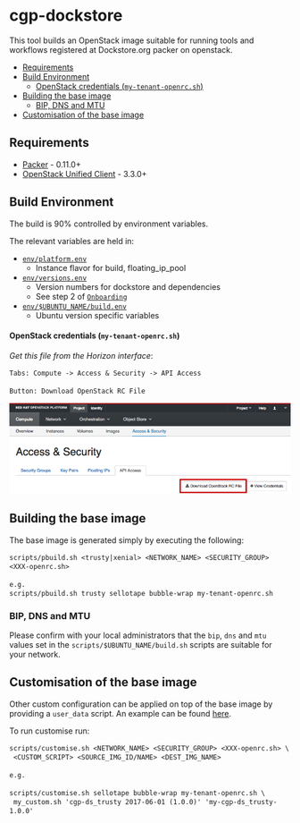 # cgp-dockstore

This tool builds an OpenStack image suitable for running tools and workflows registered
at Dockstore.org packer on openstack.

* [Requirements](#requirements)
* [Build Environment](#build-environment)
  * [OpenStack credentials (`my-tenant-openrc.sh`)](#openstack-credentials-my-tenant-openrcsh)
* [Building the base image](#building-the-base-image)
  * [BIP, DNS and MTU](#BIP-DNS-and-MTU)
* [Customisation of the base image](#customisation-of-the-base-image)

## Requirements

* [Packer](https://www.packer.io/) - 0.11.0+
* [OpenStack Unified Client](https://docs.openstack.org/user-guide/common/cli-overview.html#unified-command-line-client) - 3.3.0+

## Build Environment

The build is 90% controlled by environment variables.

The relevant variables are held in:

* [`env/platform.env`](/env/platform.env)
  * Instance flavor for build, floating_ip_pool
* [`env/versions.env`](/env/versions.env)
  * Version numbers for dockstore and dependencies
  * See step 2 of [`Onboarding`](https://dockstore.org/onboarding)
* [`env/$UBUNTU_NAME/build.env`](/env/trusty/build.env)
  * Ubuntu version specific variables

#### OpenStack credentials (`my-tenant-openrc.sh`)

_Get this file from the Horizon interface_:

```
Tabs: Compute -> Access & Security -> API Access

Button: Download OpenStack RC File
```

![Horizon interface image](/images/HorizonRCfile.png)

## Building the base image

The base image is generated simply by executing the following:

```
scripts/pbuild.sh <trusty|xenial> <NETWORK_NAME> <SECURITY_GROUP> <XXX-openrc.sh>

e.g.
scripts/pbuild.sh trusty sellotape bubble-wrap my-tenant-openrc.sh
```

### BIP, DNS and MTU

Please confirm with your local administrators that the `bip`, `dns` and `mtu` values
set in the `scripts/$UBUNTU_NAME/build.sh` scripts are suitable for your network.

## Customisation of the base image

Other custom configuration can be applied on top of the base image by providing a `user_data` script.  An
example can be found [here](/examples/user_data.sh).

To run customise run:

```
scripts/customise.sh <NETWORK_NAME> <SECURITY_GROUP> <XXX-openrc.sh> \
 <CUSTOM_SCRIPT> <SOURCE_IMG_ID/NAME> <DEST_IMG_NAME>

e.g.

scripts/customise.sh sellotape bubble-wrap my-tenant-openrc.sh \
 my_custom.sh 'cgp-ds_trusty 2017-06-01 (1.0.0)' 'my-cgp-ds_trusty-1.0.0'
```

